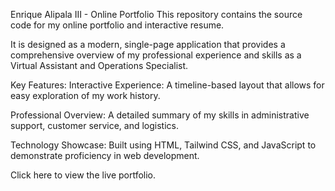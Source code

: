 Enrique Alipala III - Online Portfolio
This repository contains the source code for my online portfolio and interactive resume.

It is designed as a modern, single-page application that provides a comprehensive overview of my professional experience and skills as a Virtual Assistant and Operations Specialist.

Key Features:
Interactive Experience: A timeline-based layout that allows for easy exploration of my work history.

Professional Overview: A detailed summary of my skills in administrative support, customer service, and logistics.

Technology Showcase: Built using HTML, Tailwind CSS, and JavaScript to demonstrate proficiency in web development.

Click here to view the live portfolio.
